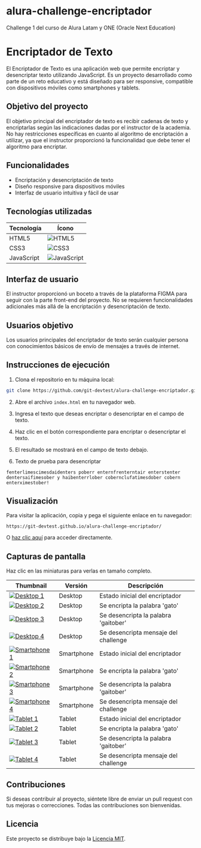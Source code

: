 # alura-challenge-encriptador
Challenge 1 del curso de Alura Latam y ONE (Oracle Next Education)

# Encriptador de Texto

El Encriptador de Texto es una aplicación web que permite encriptar y desencriptar texto utilizando JavaScript. Es un proyecto desarrollado como parte de un reto educativo y está diseñado para ser responsive, compatible con dispositivos móviles como smartphones y tablets.

## Objetivo del proyecto

El objetivo principal del encriptador de texto es recibir cadenas de texto y encriptarlas según las indicaciones dadas por el instructor de la academia. No hay restricciones específicas en cuanto al algoritmo de encriptación a utilizar, ya que el instructor proporcionó la funcionalidad que debe tener el algoritmo para encriptar.

## Funcionalidades

- Encriptación y desencriptación de texto
- Diseño responsive para dispositivos móviles
- Interfaz de usuario intuitiva y fácil de usar

## Tecnologías utilizadas

| Tecnología | Ícono |
|------------|-------|
| HTML5      | ![HTML5](https://img.shields.io/badge/html5-%23E34F26.svg?style=for-the-badge&logo=html5&logoColor=white) |
| CSS3       | ![CSS3](https://img.shields.io/badge/css3-%231572B6.svg?style=for-the-badge&logo=css3&logoColor=white) |
| JavaScript | ![JavaScript](https://img.shields.io/badge/javascript-%23ED8B00.svg?style=for-the-badge&logo=javascript&logoColor=white) |


## Interfaz de usuario

El instructor proporcionó un boceto a través de la plataforma FIGMA para seguir con la parte front-end del proyecto. No se requieren funcionalidades adicionales más allá de la encriptación y desencriptación de texto.

## Usuarios objetivo

Los usuarios principales del encriptador de texto serán cualquier persona con conocimientos básicos de envío de mensajes a través de internet.

## Instrucciones de ejecución

1. Clona el repositorio en tu máquina local:

```bash
git clone https://github.com/git-devtest/alura-challenge-encriptador.git
```

2. Abre el archivo `index.html` en tu navegador web.

3. Ingresa el texto que deseas encriptar o desencriptar en el campo de texto.

4. Haz clic en el botón correspondiente para encriptar o desencriptar el texto.

5. El resultado se mostrará en el campo de texto debajo.

6. Texto de prueba para desencriptar
```plaintext
fenterlimescimesdaidenters poberr enternfrenterntair enterstenter dentersaifimesober y haibenterrlober cobernclufatimesdober cobern enterximestober!
```

## Visualización
Para visitar la aplicación, copia y pega el siguiente enlace en tu navegador:

```plaintext
https://git-devtest.github.io/alura-challenge-encriptador/
```
O [haz clic aquí](https://git-devtest.github.io/alura-challenge-encriptador/) para acceder directamente.

## Capturas de pantalla

Haz clic en las miniaturas para verlas en tamaño completo.

|  Thumbnail  | Versión | Descripción |
|-------------|---------|-------------|
|[![Desktop 1](https://raw.githubusercontent.com/git-devtest/alura-challenge-encriptador/main/images/thumbs/Desktop1%20-%20thumb.PNG)](https://raw.githubusercontent.com/git-devtest/alura-challenge-encriptador/main/images/captures/Desktop1.PNG)| Desktop | Estado inicial del encriptador
|[![Desktop 2](https://raw.githubusercontent.com/git-devtest/alura-challenge-encriptador/main/images/thumbs/Desktop2%20-%20thumb.PNG)](https://raw.githubusercontent.com/git-devtest/alura-challenge-encriptador/main/images/captures/Desktop2.PNG)| Desktop | Se encripta la palabra 'gato'
|[![Desktop 3](https://raw.githubusercontent.com/git-devtest/alura-challenge-encriptador/main/images/thumbs/Desktop3%20-%20thumb.PNG)](https://raw.githubusercontent.com/git-devtest/alura-challenge-encriptador/main/images/captures/Desktop3.PNG)| Desktop | Se desencripta la palabra 'gaitober'
|[![Desktop 4](https://raw.githubusercontent.com/git-devtest/alura-challenge-encriptador/main/images/thumbs/Desktop4%20-%20thumb.PNG)](https://raw.githubusercontent.com/git-devtest/alura-challenge-encriptador/main/images/captures/Desktop4.PNG)| Desktop | Se desencripta mensaje del challenge
|[![Smartphone 1](https://raw.githubusercontent.com/git-devtest/alura-challenge-encriptador/main/images/thumbs/Smartphone1%20-%20thumb.png)](https://raw.githubusercontent.com/git-devtest/alura-challenge-encriptador/main/images/captures/Smartphone1.png)| Smartphone | Estado inicial del encriptador
|[![Smartphone 2](https://raw.githubusercontent.com/git-devtest/alura-challenge-encriptador/main/images/thumbs/Smartphone2%20-%20thumb.png)](https://raw.githubusercontent.com/git-devtest/alura-challenge-encriptador/main/images/captures/Smartphone2.png)| Smartphone | Se encripta la palabra 'gato'
|[![Smartphone 3](https://raw.githubusercontent.com/git-devtest/alura-challenge-encriptador/main/images/thumbs/Smartphone3%20-%20thumb.png)](https://raw.githubusercontent.com/git-devtest/alura-challenge-encriptador/main/images/captures/Smartphone3.png)| Smartphone | Se desencripta la palabra 'gaitober'
|[![Smartphone 4](https://raw.githubusercontent.com/git-devtest/alura-challenge-encriptador/main/images/thumbs/Smartphone4%20-%20thumb.png)](https://raw.githubusercontent.com/git-devtest/alura-challenge-encriptador/main/images/captures/Smartphone4.png)| Smartphone | Se desencripta mensaje del challenge
|[![Tablet 1](https://raw.githubusercontent.com/git-devtest/alura-challenge-encriptador/main/images/thumbs/Tablet1%20-%20thumb.PNG)](https://raw.githubusercontent.com/git-devtest/alura-challenge-encriptador/main/images/captures/Tablet1.PNG)| Tablet | Estado inicial del encriptador
|[![Tablet 2](https://raw.githubusercontent.com/git-devtest/alura-challenge-encriptador/main/images/thumbs/Tablet2%20-%20thumb.PNG)](https://raw.githubusercontent.com/git-devtest/alura-challenge-encriptador/main/images/captures/Tablet2.PNG)| Tablet | Se encripta la palabra 'gato'
|[![Tablet 3](https://raw.githubusercontent.com/git-devtest/alura-challenge-encriptador/main/images/thumbs/Tablet3%20-%20thumb.PNG)](https://raw.githubusercontent.com/git-devtest/alura-challenge-encriptador/main/images/captures/Tablet3.PNG)| Tablet | Se desencripta la palabra 'gaitober'
|[![Tablet 4](https://raw.githubusercontent.com/git-devtest/alura-challenge-encriptador/main/images/thumbs/Tablet4%20-%20thumb.PNG)](https://raw.githubusercontent.com/git-devtest/alura-challenge-encriptador/main/images/captures/Tablet4.PNG)| Tablet | Se desencripta mensaje del challenge


## Contribuciones

Si deseas contribuir al proyecto, siéntete libre de enviar un pull request con tus mejoras o correcciones. Todas las contribuciones son bienvenidas.

## Licencia

Este proyecto se distribuye bajo la [Licencia MIT](LICENSE).
